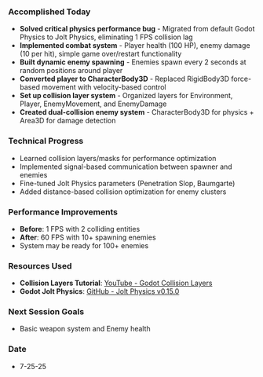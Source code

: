 ### Accomplished Today
- **Solved critical physics performance bug** - Migrated from default Godot Physics to Jolt Physics, eliminating 1 FPS collision lag
- **Implemented combat system** - Player health (100 HP), enemy damage (10 per hit), simple game over/restart functionality
- **Built dynamic enemy spawning** - Enemies spawn every 2 seconds at random positions around player
- **Converted player to CharacterBody3D** - Replaced RigidBody3D force-based movement with velocity-based control
- **Set up collision layer system** - Organized layers for Environment, Player, EnemyMovement, and EnemyDamage
- **Created dual-collision enemy system** - CharacterBody3D for physics + Area3D for damage detection
### Technical Progress
- Learned collision layers/masks for performance optimization
- Implemented signal-based communication between spawner and enemies
- Fine-tuned Jolt Physics parameters (Penetration Slop, Baumgarte)
- Added distance-based collision optimization for enemy clusters
### Performance Improvements
- **Before**: 1 FPS with 2 colliding entities
- **After**: 60 FPS with 10+ spawning enemies
- System may be ready for 100+ enemies
### Resources Used
- **Collision Layers Tutorial**: [YouTube - Godot Collision Layers](https://www.youtube.com/watch?v=YPZQM6w7rlI&t=251s)
- **Godot Jolt Physics**: [GitHub - Jolt Physics v0.15.0](https://github.com/godot-jolt/godot-jolt/releases/tag/v0.15.0-stable)
### Next Session Goals
- Basic weapon system and Enemy health
### Date
- 7-25-25